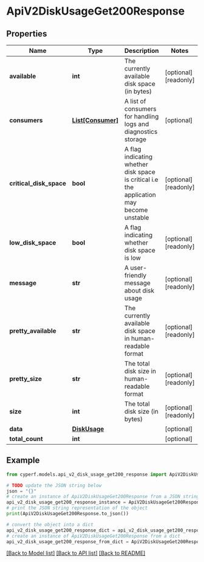 # ApiV2DiskUsageGet200Response


## Properties

Name | Type | Description | Notes
------------ | ------------- | ------------- | -------------
**available** | **int** | The currently available disk space (in bytes) | [optional] [readonly] 
**consumers** | [**List[Consumer]**](Consumer.md) | A list of consumers for handling logs and diagnostics storage | [optional] 
**critical_disk_space** | **bool** | A flag indicating whether disk space is critical i.e the application may become unstable | [optional] [readonly] 
**low_disk_space** | **bool** | A flag indicating whether disk space is low | [optional] [readonly] 
**message** | **str** | A user-friendly message about disk usage | [optional] [readonly] 
**pretty_available** | **str** | The currently available disk space in human-readable format | [optional] [readonly] 
**pretty_size** | **str** | The total disk size in human-readable format | [optional] [readonly] 
**size** | **int** | The total disk size (in bytes) | [optional] [readonly] 
**data** | [**DiskUsage**](DiskUsage.md) |  | [optional] 
**total_count** | **int** |  | [optional] 

## Example

```python
from cyperf.models.api_v2_disk_usage_get200_response import ApiV2DiskUsageGet200Response

# TODO update the JSON string below
json = "{}"
# create an instance of ApiV2DiskUsageGet200Response from a JSON string
api_v2_disk_usage_get200_response_instance = ApiV2DiskUsageGet200Response.from_json(json)
# print the JSON string representation of the object
print(ApiV2DiskUsageGet200Response.to_json())

# convert the object into a dict
api_v2_disk_usage_get200_response_dict = api_v2_disk_usage_get200_response_instance.to_dict()
# create an instance of ApiV2DiskUsageGet200Response from a dict
api_v2_disk_usage_get200_response_from_dict = ApiV2DiskUsageGet200Response.from_dict(api_v2_disk_usage_get200_response_dict)
```
[[Back to Model list]](../README.md#documentation-for-models) [[Back to API list]](../README.md#documentation-for-api-endpoints) [[Back to README]](../README.md)


